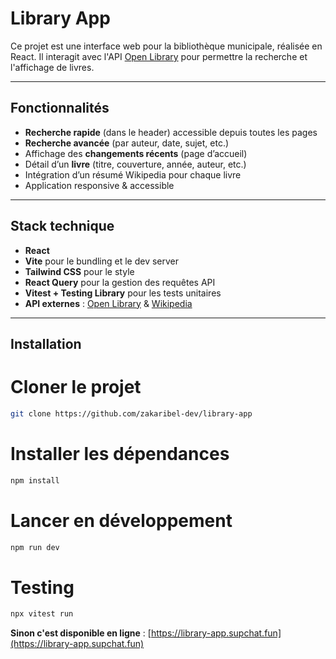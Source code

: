 #  Library App

Ce projet est une interface web pour la bibliothèque municipale, réalisée en React. Il interagit avec l'API [Open Library](https://openlibrary.org/developers/api) pour permettre la recherche et l'affichage de livres.

---

##  Fonctionnalités

-  **Recherche rapide** (dans le header) accessible depuis toutes les pages
-  **Recherche avancée** (par auteur, date, sujet, etc.)
-  Affichage des **changements récents** (page d’accueil)
-  Détail d’un **livre** (titre, couverture, année, auteur, etc.)
-  Intégration d’un résumé Wikipedia pour chaque livre
-  Application responsive & accessible

---

##  Stack technique

- **React** 
- **Vite** pour le bundling et le dev server
- **Tailwind CSS** pour le style
- **React Query** pour la gestion des requêtes API
- **Vitest + Testing Library** pour les tests unitaires
- **API externes** : [Open Library](https://openlibrary.org/dev/docs/api) & [Wikipedia](https://www.mediawiki.org/wiki/API:Main_page)

---

##  Installation


# Cloner le projet
```bash
git clone https://github.com/zakaribel-dev/library-app
```


# Installer les dépendances
```bash
npm install
```
# Lancer en développement
```bash
npm run dev
```
# Testing
```bash
npx vitest run
```

**Sinon c'est disponible en ligne** : [https://library-app.supchat.fun](https://library-app.supchat.fun)
